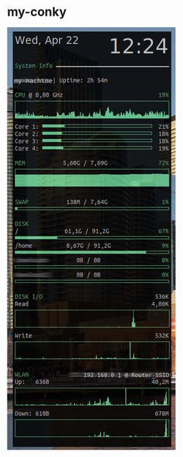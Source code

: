 # my-conky

![Image descripion](https://github.com/zackstone/my-conky/blob/master/Screenshot2.png?raw=true)
